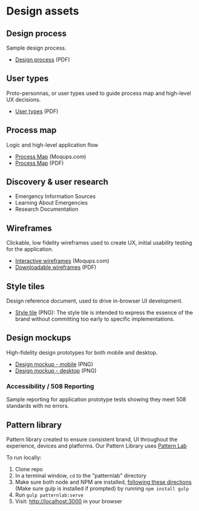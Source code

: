 # Design assets

## Design process

Sample design process.

- [Design process](design-process/design-process.pdf) (PDF)

## User types

Proto-personnas, or user types used to guide process map and high-level UX decisions.

- [User types](user-type/user-types.pdf) (PDF)

## Process map

Logic and high-level application flow

- [Process Map](https://app.moqups.com/greg@adhocteam.us/l73eNlBLo3/view) (Moqups.com)
- [Process Map](process-map/process-map.pdf) (PDF)

## Discovery & user research

- Emergency Information Sources
- Learning About Emergencies
- Research Documentation

## Wireframes

Clickable, low fidelity wireframes used to create UX, initial usability testing for the application.

- [Interactive wireframes](https://app.moqups.com/greg@adhocteam.us/Q6n01o8AuC/view) (Moqups.com)
- [Downloadable wireframes](wireframes/wireframes.pdf) (PDF)

## Style tiles

Design reference document, used to drive in-browser UI development.

- [Style tile](style-tile/style-tile.png) (PNG): The style tile is intended to express the essence of the brand without committing too early to specific implementations.

## Design mockups

High-fidelity design prototypes for both mobile and desktop.

- [Design mockup - mobile](mockup/Iterations/Mobile-2.png) (PNG)
- [Design mockup - desktop](mockup/Iterations/Desktop-2.png) (PNG)

### Accessibility / 508 Reporting

Sample reporting for application prototype tests showing they meet 508 standards with no errors.

## Pattern library

Pattern library created to ensure consistent brand, UI throughout the experience, devices and platforms. Our Pattern Library uses [Pattern Lab](http://patternlab.io/)

To run locally:

1. Clone repo
2. In a terminal window, `cd` to the "patternlab" directory
3. Make sure both node and NPM are installed, [following these directions](http://patternlab.io/docs/installation.html) (Make sure gulp is installed if prompted) by running `npm install gulp`
4. Run `gulp patternlab:serve`
5. Visit: [http://localhost:3000](http://localhost:3000) in your browser
